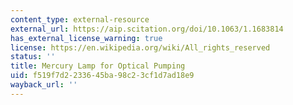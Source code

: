 ```yaml
---
content_type: external-resource
external_url: https://aip.scitation.org/doi/10.1063/1.1683814
has_external_license_warning: true
license: https://en.wikipedia.org/wiki/All_rights_reserved
status: ''
title: Mercury Lamp for Optical Pumping
uid: f519f7d2-2336-45ba-98c2-3cf1d7ad18e9
wayback_url: ''
---
```

